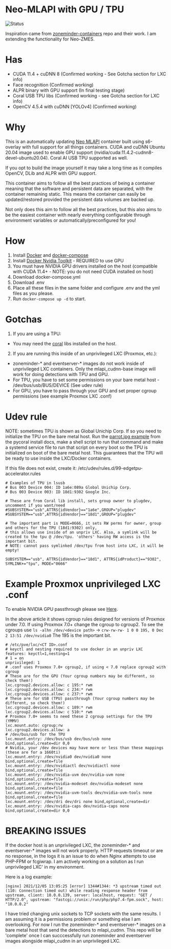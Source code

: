 # Neo-MLAPI with GPU / TPU

![Status](https://img.shields.io/badge/Status-ALPHA-red)

Inspiration came from [zoneminder-containers](https://github.com/zoneminder-containers) repo and their work. I am extending the functionality for Neo-ZMES.

# Has
- CUDA 11.4 + cuDNN 8 (Confirmed working - See Gotcha section for LXC info)
- Face recognition (Confirmed working)
- ALPR binary with GPU support (In final testing stage)
- Coral USB TPU libs (Confirmed working - see Gotcha section for LXC info)
- OpenCV 4.5.4 with cuDNN [YOLOv4] (Confirmed working)
# Why
This is an automatically updating [Neo MLAPI](https://github.com/baudneo/mlapi) container built using s6-overlay with full support for all things containers.
CUDA and cuDNN Ubuntu 20.04 image used to enable GPU support (nvidia/cuda:11.4.2-cudnn8-devel-ubuntu20.04). 
Coral AI USB TPU supported as well.

If you opt to build the image yourself it may take a long time as it compiles OpenCV, DLib and ALPR with GPU support.

This container aims to follow all the best practices of being a container meaning that the software and persistent
data are separated, with the container remaining static. This means the container can easily be updated/restored provided
the persistent data volumes are backed up. 

Not only does this aim to follow all the best practices, but this also aims to be
the easiest container with nearly everything configurable through environment variables
or automatically/preconfigured for you!


# How

1. Install [Docker](https://docs.docker.com/get-docker/) and [docker-compose](https://docs.docker.com/compose/install/)
2. Install [Docker Nvidia Toolkit](https://github.com/NVIDIA/nvidia-docker) - REQUIRED to use GPU
3. You must have NVIDIA GPU drivers installed on the host (compatible with CUDA 11.4+ - NOTE: you do not need CUDA installed on host)
4. Download docker-compose.yml
5. Download .env
6. Place all these files in the same folder and configure .env and the yml files as you please.
7. Run `docker-compose up -d` to start.

# Gotchas
1. If you are using a TPU:
- You may need the [coral](https://coral.ai/docs/accelerator/get-started/#runtime-on-linux) libs installed on the host. 

2. If you are running this inside of an unprivileged LXC (Proxmox, etc.):
- zoneminder-* and eventserver-* images do not work inside of unprivileged LXC containers. Only the mlapi_cudnn-base image will work for doing detections with TPU and GPU.
- For TPU, you have to set some permissions on your bare metal host - /dev/bus/usb/BUS/DEVICE (See udev rule)
- For GPU, you have to pass through your GPU and set proper cgroup permissions (see example Proxmox LXC .conf)
# Udev rule
NOTE: sometimes TPU is shown as Global Unichip Corp. If so you need to initialize the TPU on the bare metal host.
Run the [parrot.jpg example](https://coral.ai/docs/accelerator/get-started/#3-run-a-model-on-the-edge-tpu) from the pycoral install docs, make a shell script to run that command and make a systemd 
service file to run that script on every boot so the TPU is initialized on boot of the bare metal host. This guarantees 
that the TPU will be ready to use inside the LXC/Docker containers.

If this file does not exist, create it: /etc/udev/rules.d/99-edgetpu-accelerator.rules

```
# Examples of TPU in lsusb
# Bus 003 Device 004: ID 1a6e:089a Global Unichip Corp.
# Bus 003 Device 003: ID 18d1:9302 Google Inc.

# These are from Coral lib install, sets group owner to plugdev, uncomment if you want/need
#SUBSYSTEM=="usb",ATTRS{idVendor}=="1a6e",GROUP="plugdev"
#SUBSYSTEM=="usb",ATTRS{idVendor}=="18d1",GROUP="plugdev"

# The important part is MODE=0666, it sets RW perms for owner, group and others for the TPU (18d1:9302) only,
# this allows use inside of an unpriv LXC. Also, a symlink will be created to the tpu @ /dev/tpu. 'others' having RW access is the important bit.
# NOTE: cannot pass symlinked /dev/tpu from host into LXC, it will be empty!

SUBSYSTEM=="usb", ATTRS{idVendor}=="18d1", ATTRS{idProduct}=="9302", SYMLINK+="tpu", MODE="0666"
```
# Example Proxmox unprivileged LXC .conf 
To enable NVIDIA GPU passthrough please see [Here](https://www.passbe.com/2020/02/19/gpu-nvidia-passthrough-on-proxmox-lxc-container/).

In the above article it shows cgroup rules designed for versions of Proxmox under 7.0.
If using Proxmox 7.0+ change the cgroup to cgroup2.
To see the cgroups use `ls -alhn /dev/<device path>` -> `crw-rw-rw- 1 0 0 195, 0 Dec  2 13:51 /dev/nvidia0` The 195 is the important bit.
```
# /etc/pve/lxc/<CT ID>.conf
# keyctl and nesting required to use docker in an unpriv LXC
features: keyctl=1,nesting=1
# 1 = on
unprivileged: 1
# .conf uses Proxmox 7.0+ cgroup2, if using < 7.0 replace cgroup2 with cgroup
# These are for the GPU (Your cgroup numbers may be different, so check them!)
lxc.cgroup2.devices.allow: c 195:* rwm
lxc.cgroup2.devices.allow: c 234:* rwm
lxc.cgroup2.devices.allow: c 237:* rwm
# These are for USB (TPU) passthrough (Your cgroup numbers may be different, so check them!)
lxc.cgroup2.devices.allow: c 189:* rwm
lxc.cgroup2.devices.allow: c 510:* rwm
# Proxmox 7.0+ seems to need these 2 cgroup settings for the TPU (YMMV)
lxc.mount.auto: cgroup:rw
lxc.cgroup2.devices.allow: a
# /dev/bus/usb for the TPU
lxc.mount.entry: /dev/bus/usb dev/bus/usb none bind,optional,create=dir 0,0
# Nvidia, your /dev devices may have more or less than these mappings (these are for a 1660ti)
lxc.mount.entry: /dev/nvidia0 dev/nvidia0 none bind,optional,create=file
lxc.mount.entry: /dev/nvidiactl dev/nvidiactl none bind,optional,create=file
lxc.mount.entry: /dev/nvidia-uvm dev/nvidia-uvm none bind,optional,create=file
lxc.mount.entry: /dev/nvidia-modeset dev/nvidia-modeset none bind,optional,create=file
lxc.mount.entry: /dev/nvidia-uvm-tools dev/nvidia-uvm-tools none bind,optional,create=file
lxc.mount.entry: /dev/dri dev/dri none bind,optional,create=dir
lxc.mount.entry: /dev/nvidia-caps dev/nvidia-caps none bind,optional,create=dir 0,0
```

# BREAKING ISSUES
If the docker host is an unprivileged LXC, the zoneminder-* and eventserver-* images will not work properly. HTTP 
requests timeout or are no response, in the logs it is an issue to do when Nginx attempts to use PHP-FPM or fcgiwrap. 
I am actively working on a solution as I run unprivileged LXC' in my environment.

Here is a log example:
```
[nginx] 2021/12/05 13:05:25 [error] 1344#1344: *3 upstream timed out (110: Connection timed out) while reading response header from upstream, client: 10.0.0.139, server: localhost, request: "GET / HTTP/2.0", upstream: "fastcgi://unix:/run/php/php7.4-fpm.sock", host: "10.0.0.2"
 ```
I have tried changing unix sockets to TCP sockets with the same results. I am assuming it is a permissions problem 
or something else I am overlooking. For now I run the zoneminder-* and eventserver-* images on a bare metal host that 
send the detections to mlapi_cudnn. This repo will be 'complete' once I can succcessfully run zoneminder and eventserver images alongside mlapi_cudnn in an unprivileged LXC.
